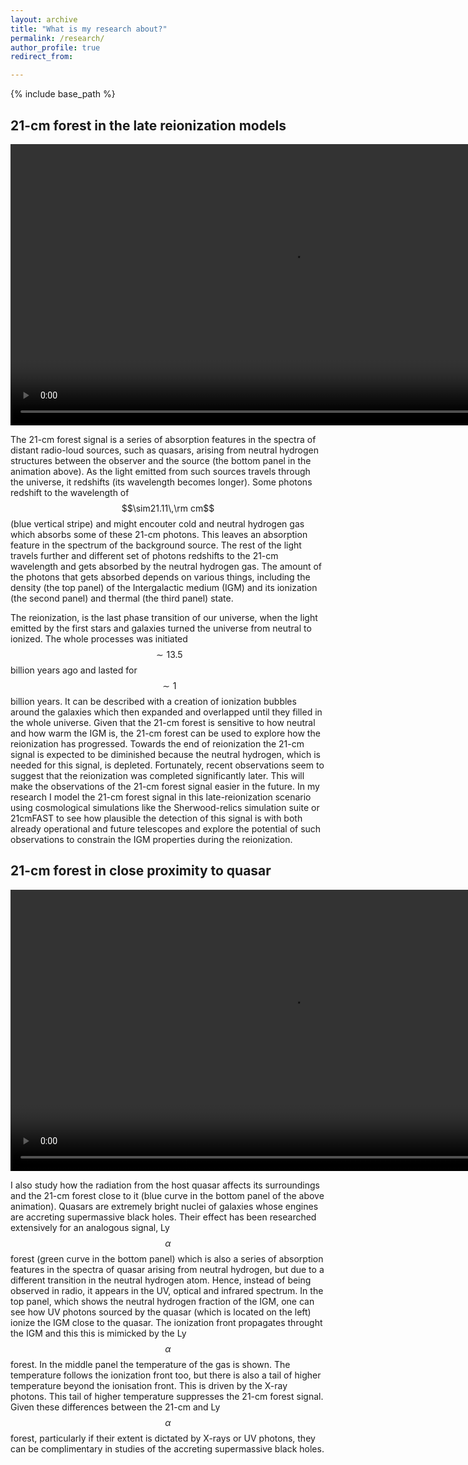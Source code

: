 ```yaml
---
layout: archive
title: "What is my research about?"
permalink: /research/
author_profile: true
redirect_from:

---
```


{% include base_path %}

## 21-cm forest in the late reionization models

<video width="900" height="450" controls loop="" muted="" autoplay="">
  <source src="https://github.com/tomassoltinsky/tomassoltinsky.github.io/raw/master/images/21-cm_animation.mp4">
</video>

The 21-cm forest signal is a series of absorption features in the spectra of distant radio-loud sources, such as quasars, arising from neutral hydrogen structures between the observer and the source (the bottom panel in the animation above). As the light emitted from such sources travels through the universe, it redshifts (its wavelength becomes longer). Some photons redshift to the wavelength of $$\sim21.11\,\rm cm$$ (blue vertical stripe) and might encouter cold and neutral hydrogen gas which absorbs some of these 21-cm photons. This leaves an absorption feature in the spectrum of the background source. The rest of the light travels further and different set of photons redshifts to the 21-cm wavelength and gets absorbed by the neutral hydrogen gas. The amount of the photons that gets absorbed depends on various things, including the density (the top panel) of the Intergalactic medium (IGM) and its ionization (the second panel) and thermal (the third panel) state.

The reionization, is the last phase transition of our universe, when the light emitted by the first stars and galaxies turned the universe from neutral to ionized. The whole processes was initiated $$\sim13.5$$ billion years ago and lasted for $$\sim1$$ billion years. It can be described with a creation of ionization bubbles around the galaxies which then expanded and overlapped until they filled in the whole universe. Given that the 21-cm forest is sensitive to how neutral and how warm the IGM is, the 21-cm forest can be used to explore how the reionization has progressed. Towards the end of reionization the 21-cm signal is expected to be diminished because the neutral hydrogen, which is needed for this signal, is depleted. Fortunately, recent observations seem to suggest that the reionization was completed significantly later. This will make the observations of the 21-cm forest signal easier in the future. In my research I model the 21-cm forest signal in this late-reionization scenario using cosmological simulations like the Sherwood-relics simulation suite or 21cmFAST to see how plausible the detection of this signal is with both already operational and future telescopes and explore the potential of such observations to constrain the IGM properties during the reionization.

## 21-cm forest in close proximity to quasar

<video width="900" height="450" controls loop="" muted="" autoplay="">
  <source src="https://github.com/tomassoltinsky/tomassoltinsky.github.io/raw/master/images/near-zones.mp4">
</video>

I also study how the radiation from the host quasar affects its surroundings and the 21-cm forest close to it (blue curve in the bottom panel of the above animation). Quasars are extremely bright nuclei of galaxies whose engines are accreting supermassive black holes. Their effect has been researched extensively for an analogous signal, Ly$$\alpha$$ forest (green curve in the bottom panel) which is also a series of absorption features in the spectra of quasar arising from neutral hydrogen, but due to a different transition in the neutral hydrogen atom. Hence, instead of being observed in radio, it appears in the UV, optical and infrared spectrum. In the top panel, which shows the neutral hydrogen fraction of the IGM, one can see how UV photons sourced by the quasar (which is located on the left) ionize the IGM close to the quasar. The ionization front propagates throught the IGM and this this is mimicked by the Ly$$\alpha$$ forest. In the middle panel the temperature of the gas is shown. The temperature follows the ionization front too, but there is also a tail of higher temperature beyond the ionisation front. This is driven by the X-ray photons. This tail of higher temperature suppresses the 21-cm forest signal. Given these differences between the 21-cm and Ly$$\alpha$$ forest, particularly if their extent is dictated by X-rays or UV photons, they can be complimentary in studies of the accreting supermassive black holes.

